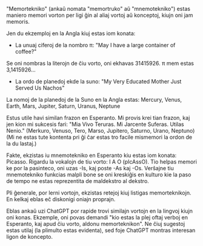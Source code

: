 "Memortekniko" (ankaŭ nomata "memortruko" aŭ "mnemotekniko") estas maniero memori vorton per ligi ĝin al aliaj vortoj aŭ konceptoj, kiujn oni jam memoris.

Jen du ekzemploj en la Angla kiuj estas iom konata:

- La unuaj ciferoj de la nombro π: "May I have a large container of coffee?"

Se oni nombras la literojn de ĉiu vorto, oni ekhavas 31415926. π mem estas 3,1415926...

- La ordo de planedoj ekde la suno: "My Very Educated Mother Just Served Us Nachos"

La nomoj de la planedoj de la Suno en la Angla estas: Mercury, Venus, Earth, Mars, Jupiter, Saturn, Uranus, Neptune

Estus utile havi similan frazon en Esperanto. Mi provis krei tian frazon, kaj jen kion mi sukcesis fari: "Mia Vivo Teruras. Mi Jarcente Suferas. Utilas Nenio." (Merkuro, Venuso, Tero, Marso, Jupitero, Saturno, Urano, Neptuno)
(Mi ne estas tute kontenta pri ĝi ĉar estas tro facile mismemori la ordon de la du lastaj.)

Fakte, ekzistas iu mnemotekniko en Esperanto kiu estas iom konata: Picasso. Rigardu la vokalojn de tiu vorto: I A O (pIcAssO). Tio helpas memori ke por la pasinteco, oni uzas -Is, kaj poste -As kaj -Os. Verŝajne tiu mnemotekniko funkcias malpli bone se oni kreskiĝis en kulturo kie la paso de tempo ne estas reprezentita de maldekstro al dekstro.

Pli ĝenerale, por lerni vortojn, ekzistas retejoj kiuj listigas memorteknikojn. En kelkaj eblas eĉ diskonigi oniajn proprajn.

Eblas ankaŭ uzi ChatGPT por rapide trovi similajn vortojn en la lingvoj kiujn oni konas. Ekzemple, oni povas demandi "kio estas la plej oftaj verboj en Esperanto, kaj apud ĉiu vorto, aldonu memorteknikon". Ne ĉiuj sugestoj estas utilaj (la plimulto estas evidenta), sed foje ChatGPT montras interesan ligon de koncepto.